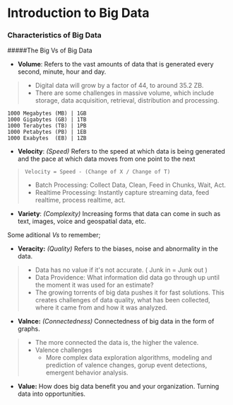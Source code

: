 # Introduction to Big Data 

### Characteristics of Big Data
#####The Big Vs of Big Data
- **Volume**: Refers to the vast amounts of data that is generated every second, minute, hour and day. <br>

> - Digital data will grow by a factor of 44, to around 35.2 ZB. 
> - There are some challenges in massive volume, which include storage, data acquisition, retrieval, distribution and processing. 

```
1000 Megabytes (MB) | 1GB 
1000 Gigabytes (GB) | 1TB
1000 Terabytes (TB) | 1PB
1000 Petabytes (PB) | 1EB
1000 Exabytes  (EB) | 1ZB
```

- **Velocity**: _(Speed)_ Refers to the speed at which data is being generated and the pace at which data moves from one point to the next <br>

> `Velocity = Speed - (Change of X / Change of T)`
> - Batch Processing: Collect Data, Clean, Feed in Chunks, Wait, Act.
> - Realtime Processing: Instantly capture streaming data, feed realtime, process realtime, act.
    
- **Variety**: _(Complexity)_ Increasing forms that data can come in such as text, images, voice and geospatial data, etc. <br>

 Some aditional _Vs_ to remember;
 
- **Veracity:** _(Quality)_ Refers to the biases, noise and abnormality in the data.<br>
> - Data has no value if it's not accurate. ( Junk in = Junk out )
> - Data Providence: What information did data go through up until the moment it was used for an estimate?
> - The growing torrents of big data pushes it for fast solutions. This creates challenges of data quality, what has been collected, where it came from and how it was analyzed.

- **Valnce:** _(Connectedness)_ Connectedness of big data in the form of graphs. <br>
> - The more connected the data is, the higher the valence. 
> - Valence challenges
>   - More complex data exploration algorithms, modeling and prediction of valence changes, gorup event detections, emergent behavior analysis.

- **Value:** How does big data benefit you and your organization. Turning data into opportunities.<br>

